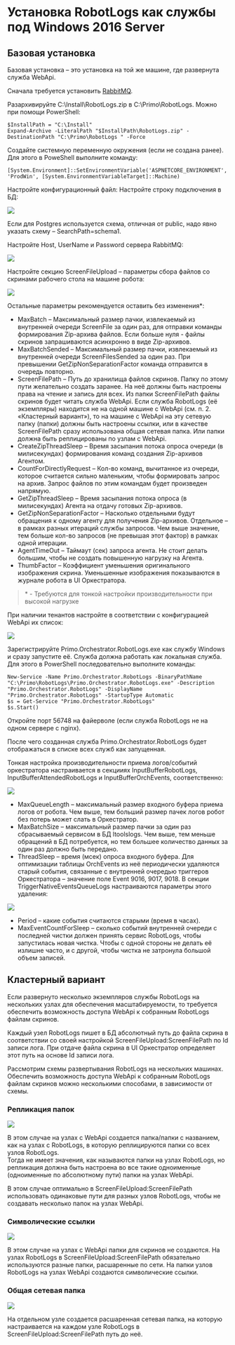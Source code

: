 # Установка RobotLogs как службы под Windows 2016 Server

## Базовая установка

Базовая установка – это установка на той же машине, где развернута служба WebApi.

Сначала требуется установить [RabbitMQ](https://docs.primo-rpa.ru/primo-rpa/orchestrator-new/install/windows/rabbitmq-windows).

Разархивируйте C:\Install\RobotLogs.zip в C:\Primo\RobotLogs. Можно при помощи PowerShell:
```
$InstallPath = "C:\Install"
Expand-Archive -LiteralPath "$InstallPath\RobotLogs.zip" -DestinationPath "C:\Primo\RobotLogs " -Force
```
Создайте системную переменную окружения (если не создана ранее). Для этого в PoweShell выполните команду:
```
[System.Environment]::SetEnvironmentVariable('ASPNETCORE_ENVIRONMENT', 'ProdWin', [System.EnvironmentVariableTarget]::Machine)
```
Настройте конфигурационный файл:
Настройте строку подключения в БД:

![](../../../orchestrator-new/resources/install/windows/robotlogs-1.PNG)

Если для Postgres используется схема, отличная от public, надо явно указать схему –  SearchPath=schema1.

Настройте Host, UserName и Password сервера RabbitMQ:

![](../../../orchestrator-new/resources/install/windows/robotlogs-2.PNG)

Настройте секцию ScreenFileUpload – параметры сбора файлов со скринами рабочего стола на машине робота:

![](../../../orchestrator-new/resources/install/windows/robotlogs-5.PNG)

Остальные параметры рекомендуется оставить без изменения\*:
* MaxBatch – Максимальный размер пачки, извлекаемый из внутренней очереди ScreenFile за один раз, для отправки команды формирования Zip-архива файлов. Если больше нуля - файлы скринов запрашиваются асинхронно в виде Zip-архивов.
* MaxBatchSended – Максимальный размер пачки, извлекаемый из внутренней очереди ScreenFilesSended за один раз. При превышении GetZipNonSeparationFactor команда отправится в очередь повторно.
* ScreenFilePath – Путь до хранилища файлов скринов. Папку по этому пути желательно создать заранее. На неё должны быть настроены права на чтение и запись для всех. Из папки ScreenFilePath файлы скринов будет читать служба WebApi. Если служба RobotLogs (её экземпляры) находится не на одной машине с WebApi (см. п. 2. «Кластерный вариант»), то на машине с WebApi на эту сетевую папку (папки) должны быть настроены ссылки, или в качестве ScreenFilePath сразу использована общая сетевая папка. Или папки должна быть реплицированы по узлам с WebApi.
* CreateZipThreadSleep – Время засыпания потока опроса очереди (в милисекундах) формирования команд создания Zip-архивов Агентом.
* CountForDirectlyRequest – Кол-во команд, вычитанное из очереди, которое считается сильно маленьким, чтобы формировать запрос на архив. Запрос файлов по этим командам будет произведен напрямую.
* GetZipThreadSleep – Время засыпания потока опроса (в милисекундах) Агента на отдачу готовых Zip-архивов.
* GetZipNonSeparationFactor – Насколько отдельными будут обращения к одному агенту для получения Zip-архивов. Отдельное – в рамках разных итераций службы запросов. Чем выше значение, тем больше кол-во запросов (не превышая этот фактор) в рамках одной итерации.  
* AgentTimeOut – Таймаут (сек) запроса агента. Не стоит делать большим, чтобы не создать повышенную нагрузку на Агента.
* ThumbFactor – Коэффициент уменьшения оригинального изображения скрина. Уменьшенные изображения показываются в журнале робота в UI Оркестратора.

> \* - Требуются для тонкой настройки производительности при высокой нагрузке

При наличии тенантов настройте в соответствии с конфигурацией WebApi их список:

![](../../../orchestrator-new/resources/install/windows/robotlogs-6.PNG)

Зарегистрируйте Primo.Orchestrator.RobotLogs.exe как службу Windows и сразу запустите её. Служба должна работать как локальная служба. Для этого в PowerShell последовательно выполните команды:
```
New-Service -Name Primo.Orchestrator.RobotLogs -BinaryPathName "C:\Primo\RobotLogs\Primo.Orchestrator.RobotLogs.exe" -Description "Primo.Orchestrator.RobotLogs" -DisplayName "Primo.Orchestrator.RobotLogs" -StartupType Automatic 
$s = Get-Service "Primo.Orchestrator.RobotLogs"
$s.Start()
```
Откройте порт 56748 на файерволе (если служба RobotLogs не на одном сервере с nginx).

После чего созданная служба Primo.Orchestrator.RobotLogs будет отображаться в списке всех служб как запущенная.

Тонкая настройка производительности приема логов/событий оркестратора настраивается в секцииях InputBufferRobotLogs, InputBufferAttendedRobotLogs и InputBufferOrchEvents, соответственно:

![](../../../orchestrator-new/resources/install/windows/robotlogs-9.PNG)

* MaxQueueLength – максимальный размер входного буфера приема логов от робота. Чем выше, тем больший размер пачек логов робот без потерь может слать в Оркестратор.
* MaxBatchSize – максимальный размер пачки за один раз сбрасываемый сервисом в БД ltoolslogs. Чем выше, тем меньше обращений в БД потребуется, но тем большее количество данных за один раз должно быть передано.
* ThreadSleep – время (мсек) опроса входного буфера.
Для оптимизации таблицы OrchEvents из неё периодически удаляются старый события, связанные с внутренней очередью триггеров Оркестратора – значение поле Event 9016, 9017, 9018. В секции TriggerNativeEventsQueueLogs настраиваются параметры этого удаления:

![](../../../orchestrator-new/resources/install/windows/robotlogs-10.PNG)

* Period – какие события считаются старыми (время в часах).
* MaxEventCountForSleep – сколько событий внутренней очереди с последней чистки должен принять сервис RobotLogs, чтобы запустилась новая чистка. Чтобы с одной стороны не делать её излишне часто, и с другой, чтобы чистка не затронула большой объем записей.

## Кластерный вариант

Если развернуто несколько экземпляров службы RobotLogs на нескольких узлах  для обеспечения масштабируемости, то требуется обеспечить возможность доступа WebApi к собранным RobotLogs файлам скринов.

Каждый узел RobotLogs пишет в БД абсолютный путь до файла скрина в соответствии со своей настройкой ScreenFileUpload:ScreenFilePath по Id записи лога. При отдаче файла скрина в UI Оркестратор определяет этот путь на основе Id записи лога. 

Рассмотрим схемы развертывания RobotLogs на нескольких машинах. Обеспечить возможность доступа WebApi к собранным RobotLogs файлам скринов можно несколькими способами, в зависимости от схемы.

### Репликация папок

![](../../../orchestrator-new/resources/install/windows/robotlogs-folderreplication.PNG)

В этом случае на узлах с WebApi создается папка/папки с названием, как на узлах с RobotLogs, в которую реплицируются папки со всех узлов RobotLogs.   
Тогда не имеет значения, как называются папки на узлах RobotLogs, но репликация должна быть настроена во все такие одноименные (одноименные по абсолютному пути) папки на узлах WebApi. 

В этом случае оптимально в ScreenFileUpload:ScreenFilePath использовать одинаковые пути для разных узлов RobotLogs, чтобы не создавать несколько папок на узлах WebApi.

### Символические ссылки

![](../../../orchestrator-new/resources/install/windows/robotlogs-symbolic.PNG)

В этом случае на узлах с WebApi папки для скринов не создаются. На узлах RobotLogs в ScreenFileUpload:ScreenFilePath обязательно используются разные папки, расшаренные по сети. 
На папки узлов RobotLogs на узлах WebApi создаются символические ссылки.

### Общая сетевая папка 

![](../../../orchestrator-new/resources/install/windows/robotlogs-networkfolder.PNG)

На отдельном узле создается расшаренная сетевая папка, на которую настраивается на каждом узле RobotLogs в ScreenFileUpload:ScreenFilePath путь до неё.

